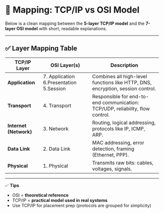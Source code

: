 # 🔄 Mapping: TCP/IP vs OSI Model

Below is a clean mapping between the **5-layer TCP/IP model** and the **7-layer OSI model** with short, readable explanations.

---

## ✅ Layer Mapping Table

| TCP/IP Layer        | OSI Layer(s)                             | Description |
|---------------------|------------------------------------------|-------------|
| **Application**     | 7. Application  6.Presentation 5.Session | Combines all high-level functions like HTTP, DNS, encryption, session control. |
| **Transport**       | 4. Transport                             | Responsible for end-to-end communication: TCP/UDP, reliability, flow control. |
| **Internet (Network)** | 3. Network                            | Routing, logical addressing, protocols like IP, ICMP, ARP. |
| **Data Link**       | 2. Data Link                             | MAC addressing, error detection, framing (Ethernet, PPP). |
| **Physical**        | 1. Physical                              | Transmits raw bits: cables, voltages, signals. |

---

✅ **Tips**  
- OSI = **theoretical reference**  
- TCP/IP = **practical model used in real systems**  
- Use TCP/IP for placement prep (protocols are grouped for simplicity)

